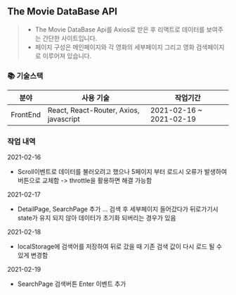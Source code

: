 ## The Movie DataBase API
>
> - The Movie DataBase Api를 Axios로 받은 후 리액트로 데이터를 보여주는 간단한 사이트입니다.
> - 페이지 구성은 메인페이지와 각 영화의 세부페이지 그리고 영화 검색페이지로 이루어져 있습니다.
>

### 📚 기술스택

| 분야           | 사용 기술                               |  작업기간                |
| -------------- | -------------------------------------- |-------------------------|
| FrontEnd       | React, React-Router, Axios, javascript | 2021-02-16 ~ 2021-02-19 |

### 작업 내역

2021-02-16
 - Scroll이벤트로 데이터를 불러오려고 했으나 5페이지 부터 로드시 오류가 발생하여 버튼으로 교체함 -> throttle을 활용하면 해결 가능함

2021-02-17
 - DetailPage, SearchPage 추가 ... 검색 후 세부페이지 들어갔다가 뒤로가기시 state가 유지 되지 않아 데이터가 초기화 되버리는 경우가 있음

2021-02-18
 - localStorage에 검색어를 저장하여 뒤로 갔을 때 기존 검색 값이 다시 로드 될 수 있게 변경함

2021-02-19
 - SearchPage 검색버튼 Enter 이벤트 추가
